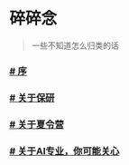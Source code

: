 # 碎碎念

> 一些不知道怎么归类的话

### [# 序](https://github.com/Robin-WZQ/BIT-AI-Review/blob/main/保研、考研、专业QA等/序.md)

### [# 关于保研](https://github.com/Robin-WZQ/BIT-AI-Review/blob/main/保研、考研、专业QA等/关于保研.md)

### [# 关于夏令营](https://github.com/Robin-WZQ/BIT-AI-Review/blob/main/保研、考研、专业QA等/关于夏令营.md)

### [# 关于AI专业，你可能关心](https://github.com/Robin-WZQ/BIT-AI-Review/blob/main/保研、考研、专业QA等/%E4%BA%BA%E5%B7%A5%E6%99%BA%E8%83%BD%E4%B8%93%E4%B8%9AQA.md)
